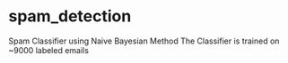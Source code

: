 # spam_detection
Spam Classifier using Naive Bayesian Method
The Classifier is trained on ~9000 labeled emails
